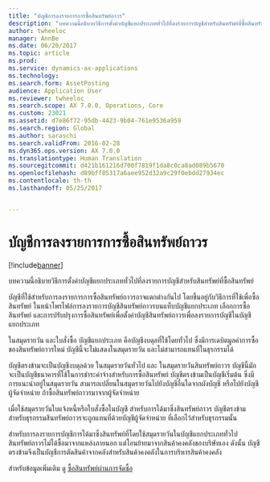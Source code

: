 ```yaml
---
title: "บัญชีการลงรายการการซื้อสินทรัพย์ถาวร"
description: "บทความนี้อธิบายวิธีการตั้งค่าบัญชีแยกประเภททั่วไปที่ลงรายการบัญชีสำหรับสินทรัพย์ที่ซื้อสินทรัพย์"
author: twheeloc
manager: AnnBe
ms.date: 06/20/2017
ms.topic: article
ms.prod: 
ms.service: dynamics-ax-applications
ms.technology: 
ms.search.form: AssetPosting
audience: Application User
ms.reviewer: twheeloc
ms.search.scope: AX 7.0.0, Operations, Core
ms.custom: 23021
ms.assetid: d7e86f72-95db-4423-9b04-761e9536a959
ms.search.region: Global
ms.author: saraschi
ms.search.validFrom: 2016-02-28
ms.dyn365.ops.version: AX 7.0.0
ms.translationtype: Human Translation
ms.sourcegitcommit: d421b161216d700f7819f1da8c0ca8ad089b5670
ms.openlocfilehash: d89bff85317a6aee952d32a9c29f0ebdd27934ec
ms.contentlocale: th-th
ms.lasthandoff: 05/25/2017


---
```


# <a name="fixed-asset-acquisition-posting-accounts"></a>บัญชีการลงรายการการซื้อสินทรัพย์ถาวร

[!include[banner](../includes/banner.md)]


บทความนี้อธิบายวิธีการตั้งค่าบัญชีแยกประเภททั่วไปที่ลงรายการบัญชีสำหรับสินทรัพย์ที่ซื้อสินทรัพย์

บัญชีที่ใช้สำหรับการลงรายการการซื้อสินทรัพย์ถาวรอาจแตกต่างกันไป โดยขึ้นอยู่กับวิธีการที่ใช้เพื่อซื้อสินทรัพย์ ในหน้าโพรไฟล์การลงรายการบัญชีสินทรัพย์ถาวรบนแท็บบัญชีแยกประเภท เลือกการซื้อสินทรัพย์ และการปรับปรุงการซื้อสินทรัพย์เพื่อตั้งค่าบัญชีสินทรัพย์ถาวรเพื่อลงรายการบัญชีในบัญชีแยกประเภท 

ในสมุดรายวัน และใบสั่งซื้อ บัญชีแยกประเภท คือบัญชีงบดุลที่ใช้โดยทั่วไป ซึ่งมีการเดบิตมูลค่าการซื้อของสินทรัพย์ถาวรใหม่ บัญชีนี้จะไม่แสดงในสมุดรายวัน และไม่สามารถแทนที่ในธุรกรรมได้ 

บัญชีตรงข้ามจะเป็นบัญชีงบดุลด้วย ในสมุดรายวันทั่วไป และ ในสมุดรายวันสินทรัพย์ถาวร บัญชีนี้มักจะเป็นบัญชีธนาคารที่ใช้ในการชำระค่าจ้างสำหรับการซื้อสินทรัพย์ บัญชีตรงข้ามเป็นบัญชีเริ่มต้น ซึ่งมีการแนะนำอยู่ในสมุดรายวัน สามารถเปลี่ยนในสมุดรายวันไปยังบัญชีอื่นใดจากผังบัญชี หรือไปยังบัญชีผู้จัดจำหน่าย ถ้าซื้อสินทรัพย์ถาวรมาจากผู้จัดจำหน่าย 

เมื่อใช้สมุดรายวันใบแจ้งหนี้หรือใบสั่งซื้อในบัญชี สำหรับการได้มาซึ่งสินทรัพย์ถาวร บัญชีตรงข้ามสำหรับธุรกรรมสินทรัพย์ถาวรจะถูกแทนที่ด้วยบัญชีผู้จัดจำหน่าย ที่เลือกไว้สำหรับธุรกรรมนั้น

สำหรับการลงรายการบัญชีการได้มาซึ่งสินทรัพย์ที่โดยใช้สมุดรายวันในบัญชีแยกประเภททั่วไป สินทรัพย์ถาวรไม่ได้ซื้อมาจากแหล่งภายนอก แต่โอนย้ายมาจากสินค้าคงคลังของบริษัทเอง ดังนั้น บัญชีตรงข้ามจึงเป็นบัญชีการตัดสินค้าจากคลังสำหรับสินค้าคงคลังในการบริหารสินค้าคงคลัง

สำหรับข้อมูลเพิ่มเติม ดู [ซื้อสินทรัพย์ผ่านการจัดซื้อ](acquire-assets-procurement.md)




